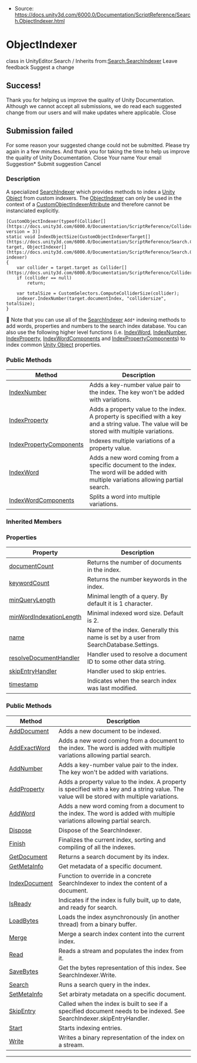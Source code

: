 * Source: https://docs.unity3d.com/6000.0/Documentation/ScriptReference/Search.ObjectIndexer.html

# ObjectIndexer
class in UnityEditor.Search
/
Inherits from:[Search.SearchIndexer](https://docs.unity3d.com/6000.0/Documentation/ScriptReference/Search.SearchIndexer.html)
Leave feedback
Suggest a change
## Success!
Thank you for helping us improve the quality of Unity Documentation. Although we cannot accept all submissions, we do read each suggested change from our users and will make updates where applicable.
Close
## Submission failed
For some reason your suggested change could not be submitted. Please <a>try again</a> in a few minutes. And thank you for taking the time to help us improve the quality of Unity Documentation.
Close
Your name Your email Suggestion* Submit suggestion
Cancel
### Description
A specialized [SearchIndexer](https://docs.unity3d.com/6000.0/Documentation/ScriptReference/Search.SearchIndexer.html) which provides methods to index a [Unity Object](https://docs.unity3d.com/6000.0/Documentation/ScriptReference/UnityEngine.Object.html) from custom indexers.
The [ObjectIndexer](https://docs.unity3d.com/6000.0/Documentation/ScriptReference/Search.ObjectIndexer.html) can only be used in the context of a [CustomObjectIndexerAttribute](https://docs.unity3d.com/6000.0/Documentation/ScriptReference/Search.CustomObjectIndexerAttribute.html) and therefore cannot be instanciated explicitly. 
```
[CustomObjectIndexer(typeof(Collider[](https://docs.unity3d.com/6000.0/Documentation/ScriptReference/Collider.html)), version = 3)]
static void IndexObjectSize(CustomObjectIndexerTarget[](https://docs.unity3d.com/6000.0/Documentation/ScriptReference/Search.CustomObjectIndexerTarget.html) target, ObjectIndexer[](https://docs.unity3d.com/6000.0/Documentation/ScriptReference/Search.ObjectIndexer.html) indexer)
{
    var collider = target.target as Collider[](https://docs.unity3d.com/6000.0/Documentation/ScriptReference/Collider.html);
    if (collider == null)
        return;

    var totalSize = CustomSelectors.ComputeColliderSize(collider);
    indexer.IndexNumber(target.documentIndex, "collidersize", totalSize);
}

```

Note that you can use all of the [SearchIndexer](https://docs.unity3d.com/6000.0/Documentation/ScriptReference/Search.SearchIndexer.html) `Add*` indexing methods to add words, properties and numbers to the search index database. You can also use the following higher level functions (i.e. [IndexWord](https://docs.unity3d.com/6000.0/Documentation/ScriptReference/Search.ObjectIndexer.IndexWord.html), [IndexNumber](https://docs.unity3d.com/6000.0/Documentation/ScriptReference/Search.ObjectIndexer.IndexNumber.html), [IndexProperty](https://docs.unity3d.com/6000.0/Documentation/ScriptReference/Search.ObjectIndexer.IndexProperty.html), [IndexWordComponents](https://docs.unity3d.com/6000.0/Documentation/ScriptReference/Search.ObjectIndexer.IndexWordComponents.html) and [IndexPropertyComponents](https://docs.unity3d.com/6000.0/Documentation/ScriptReference/Search.ObjectIndexer.IndexPropertyComponents.html)) to index common [Unity Object](https://docs.unity3d.com/6000.0/Documentation/ScriptReference/UnityEngine.Object.html) properties. 
### Public Methods
Method | Description  
---|---  
[IndexNumber](https://docs.unity3d.com/6000.0/Documentation/ScriptReference/Search.ObjectIndexer.IndexNumber.html) | Adds a key-number value pair to the index. The key won't be added with variations.  
[IndexProperty](https://docs.unity3d.com/6000.0/Documentation/ScriptReference/Search.ObjectIndexer.IndexProperty.html) | Adds a property value to the index. A property is specified with a key and a string value. The value will be stored with multiple variations.  
[IndexPropertyComponents](https://docs.unity3d.com/6000.0/Documentation/ScriptReference/Search.ObjectIndexer.IndexPropertyComponents.html) | Indexes multiple variations of a property value.  
[IndexWord](https://docs.unity3d.com/6000.0/Documentation/ScriptReference/Search.ObjectIndexer.IndexWord.html) | Adds a new word coming from a specific document to the index. The word will be added with multiple variations allowing partial search.  
[IndexWordComponents](https://docs.unity3d.com/6000.0/Documentation/ScriptReference/Search.ObjectIndexer.IndexWordComponents.html) | Splits a word into multiple variations.  
### Inherited Members
### Properties
Property | Description  
---|---  
[documentCount](https://docs.unity3d.com/6000.0/Documentation/ScriptReference/Search.SearchIndexer-documentCount.html) | Returns the number of documents in the index.  
[keywordCount](https://docs.unity3d.com/6000.0/Documentation/ScriptReference/Search.SearchIndexer-keywordCount.html) | Returns the number keywords in the index.  
[minQueryLength](https://docs.unity3d.com/6000.0/Documentation/ScriptReference/Search.SearchIndexer-minQueryLength.html) | Minimal length of a query. By default it is 1 character.  
[minWordIndexationLength](https://docs.unity3d.com/6000.0/Documentation/ScriptReference/Search.SearchIndexer-minWordIndexationLength.html) | Minimal indexed word size. Default is 2.  
[name](https://docs.unity3d.com/6000.0/Documentation/ScriptReference/Search.SearchIndexer-name.html) | Name of the index. Generally this name is set by a user from SearchDatabase.Settings.  
[resolveDocumentHandler](https://docs.unity3d.com/6000.0/Documentation/ScriptReference/Search.SearchIndexer-resolveDocumentHandler.html) | Handler used to resolve a document ID to some other data string.  
[skipEntryHandler](https://docs.unity3d.com/6000.0/Documentation/ScriptReference/Search.SearchIndexer-skipEntryHandler.html) | Handler used to skip entries.  
[timestamp](https://docs.unity3d.com/6000.0/Documentation/ScriptReference/Search.SearchIndexer-timestamp.html) | Indicates when the search index was last modified.  
### Public Methods
Method | Description  
---|---  
[AddDocument](https://docs.unity3d.com/6000.0/Documentation/ScriptReference/Search.SearchIndexer.AddDocument.html) | Adds a new document to be indexed.  
[AddExactWord](https://docs.unity3d.com/6000.0/Documentation/ScriptReference/Search.SearchIndexer.AddExactWord.html) | Adds a new word coming from a document to the index. The word is added with multiple variations allowing partial search.  
[AddNumber](https://docs.unity3d.com/6000.0/Documentation/ScriptReference/Search.SearchIndexer.AddNumber.html) | Adds a key-number value pair to the index. The key won't be added with variations.  
[AddProperty](https://docs.unity3d.com/6000.0/Documentation/ScriptReference/Search.SearchIndexer.AddProperty.html) | Adds a property value to the index. A property is specified with a key and a string value. The value will be stored with multiple variations.  
[AddWord](https://docs.unity3d.com/6000.0/Documentation/ScriptReference/Search.SearchIndexer.AddWord.html) | Adds a new word coming from a document to the index. The word is added with multiple variations allowing partial search.  
[Dispose](https://docs.unity3d.com/6000.0/Documentation/ScriptReference/Search.SearchIndexer.Dispose.html) | Dispose of the SearchIndexer.  
[Finish](https://docs.unity3d.com/6000.0/Documentation/ScriptReference/Search.SearchIndexer.Finish.html) | Finalizes the current index, sorting and compiling of all the indexes.  
[GetDocument](https://docs.unity3d.com/6000.0/Documentation/ScriptReference/Search.SearchIndexer.GetDocument.html) | Returns a search document by its index.  
[GetMetaInfo](https://docs.unity3d.com/6000.0/Documentation/ScriptReference/Search.SearchIndexer.GetMetaInfo.html) | Get metadata of a specific document.  
[IndexDocument](https://docs.unity3d.com/6000.0/Documentation/ScriptReference/Search.SearchIndexer.IndexDocument.html) | Function to override in a concrete SearchIndexer to index the content of a document.  
[IsReady](https://docs.unity3d.com/6000.0/Documentation/ScriptReference/Search.SearchIndexer.IsReady.html) | Indicates if the index is fully built, up to date, and ready for search.  
[LoadBytes](https://docs.unity3d.com/6000.0/Documentation/ScriptReference/Search.SearchIndexer.LoadBytes.html) | Loads the index asynchronously (in another thread) from a binary buffer.  
[Merge](https://docs.unity3d.com/6000.0/Documentation/ScriptReference/Search.SearchIndexer.Merge.html) | Merge a search index content into the current index.  
[Read](https://docs.unity3d.com/6000.0/Documentation/ScriptReference/Search.SearchIndexer.Read.html) | Reads a stream and populates the index from it.  
[SaveBytes](https://docs.unity3d.com/6000.0/Documentation/ScriptReference/Search.SearchIndexer.SaveBytes.html) | Get the bytes representation of this index. See SearchIndexer.Write.  
[Search](https://docs.unity3d.com/6000.0/Documentation/ScriptReference/Search.SearchIndexer.Search.html) | Runs a search query in the index.  
[SetMetaInfo](https://docs.unity3d.com/6000.0/Documentation/ScriptReference/Search.SearchIndexer.SetMetaInfo.html) | Set arbiraty metadata on a specific document.  
[SkipEntry](https://docs.unity3d.com/6000.0/Documentation/ScriptReference/Search.SearchIndexer.SkipEntry.html) | Called when the index is built to see if a specified document needs to be indexed. See SearchIndexer.skipEntryHandler.  
[Start](https://docs.unity3d.com/6000.0/Documentation/ScriptReference/Search.SearchIndexer.Start.html) | Starts indexing entries.  
[Write](https://docs.unity3d.com/6000.0/Documentation/ScriptReference/Search.SearchIndexer.Write.html) | Writes a binary representation of the index on a stream.  
* * *
